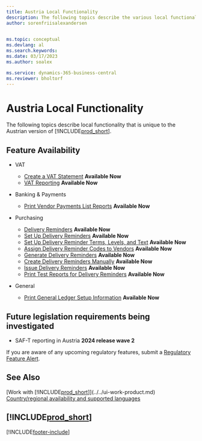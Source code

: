 ```yaml
---
title: Austria Local Functionality
description: The following topics describe the various local functionality in the Austrian version of Business Central.
author: sorenfriisalexandersen

    
ms.topic: conceptual
ms.devlang: al
ms.search.keywords:
ms.date: 03/17/2023
ms.author: soalex

ms.service: dynamics-365-business-central
ms.reviewer: bholtorf
---
```

# Austria Local Functionality
The following topics describe local functionality that is unique to the Austrian version of [!INCLUDE[prod_short](../../includes/prod_short.md)].  

## Feature Availability

* VAT
    * [Create a VAT Statement](how-to-create-a-vat-statement.md) **Available Now**
    * [VAT Reporting](vat-reporting.md) **Available Now**

* Banking & Payments
    * [Print Vendor Payments List Reports](how-to-print-vendor-payments-list-reports.md) **Available Now**

* Purchasing
    * [Delivery Reminders](delivery-reminders.md) **Available Now**
    * [Set Up Delivery Reminders](how-to-set-up-delivery-reminders.md) **Available Now**
    * [Set Up Delivery Reminder Terms, Levels, and Text](how-to-set-up-delivery-reminder-terms-levels-and-text.md) **Available Now**
    * [Assign Delivery Reminder Codes to Vendors](how-to-assign-delivery-reminder-codes-to-vendors.md) **Available Now**
    * [Generate Delivery Reminders](how-to-generate-delivery-reminders.md) **Available Now**
    * [Create Delivery Reminders Manually](how-to-create-delivery-reminders-manually.md) **Available Now**
    * [Issue Delivery Reminders](how-to-issue-delivery-reminders.md) **Available Now**
    * [Print Test Reports for Delivery Reminders](how-to-print-test-reports-for-delivery-reminders.md) **Available Now**

* General
    * [Print General Ledger Setup Information](how-to-print-general-ledger-setup-information.md) **Available Now**

## Future legislation requirements being investigated

* SAF-T reporting in Austria **2024 release wave 2**

If you are aware of any upcoming regulatory features, submit a [Regulatory Feature Alert](https://forms.office.com/pages/responsepage.aspx?id=v4j5cvGGr0GRqy180BHbRwkeauYiJKZOpJ0CtKuVmJlURURaMlQ4Rk05UFY4NkVEOTA0MUU5WThXSC4u).

## See Also

[Work with [!INCLUDE[prod_short](../../includes/prod_short.md)]](../../ui-work-product.md)  
[Country/regional availability and supported languages](/dynamics365/business-central/dev-itpro/compliance/apptest-countries-and-translations)  

## [!INCLUDE[prod_short](../../includes/free_trial_md.md)]  


[!INCLUDE[footer-include](../../includes/footer-banner.md)]
